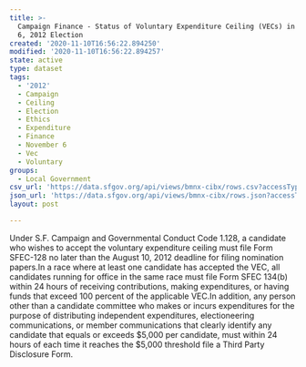 ```yaml
---
title: >-
  Campaign Finance - Status of Voluntary Expenditure Ceiling (VECs) in November
  6, 2012 Election
created: '2020-11-10T16:56:22.894250'
modified: '2020-11-10T16:56:22.894257'
state: active
type: dataset
tags:
  - '2012'
  - Campaign
  - Ceiling
  - Election
  - Ethics
  - Expenditure
  - Finance
  - November 6
  - Vec
  - Voluntary
groups:
  - Local Government
csv_url: 'https://data.sfgov.org/api/views/bmnx-cibx/rows.csv?accessType=DOWNLOAD'
json_url: 'https://data.sfgov.org/api/views/bmnx-cibx/rows.json?accessType=DOWNLOAD'
layout: post

---
```

Under S.F. Campaign and Governmental Conduct Code 1.128, a candidate who wishes to accept the voluntary expenditure ceiling must file Form SFEC-128 no later than the August 10, 2012 deadline for filing nomination papers.In a race where at least one candidate has accepted the VEC, all candidates running for office in the same race must file Form SFEC 134(b) within 24 hours of receiving contributions, making expenditures, or having funds that exceed 100 percent of the applicable VEC.In addition, any person other than a candidate committee who makes or incurs expenditures for the purpose of distributing independent expenditures, electioneering communications, or member communications that clearly identify any candidate that equals or exceeds $5,000 per candidate, must within 24 hours of each time it reaches the $5,000 threshold file a Third Party Disclosure Form.
